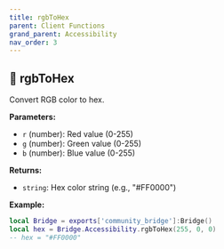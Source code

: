 ```yaml
---
title: rgbToHex
parent: Client Functions
grand_parent: Accessibility
nav_order: 3
---
```


## 🔹 rgbToHex

Convert RGB color to hex.

**Parameters:**
- `r` (number): Red value (0-255)
- `g` (number): Green value (0-255)
- `b` (number): Blue value (0-255)

**Returns:**
- `string`: Hex color string (e.g., "#FF0000")

**Example:**
```lua
local Bridge = exports['community_bridge']:Bridge()
local hex = Bridge.Accessibility.rgbToHex(255, 0, 0)
-- hex = "#FF0000"
```
